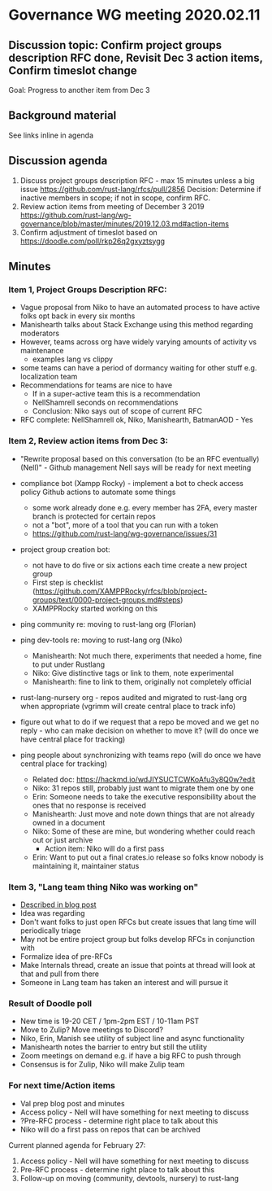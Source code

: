 

# Governance WG meeting 2020.02.11

## Discussion topic: Confirm project groups description RFC done, Revisit Dec 3 action items, Confirm timeslot change

Goal: Progress to another item from Dec 3

## Background material

See links inline in agenda

## Discussion agenda

1. Discuss project groups description RFC - max 15 minutes unless a big issue
https://github.com/rust-lang/rfcs/pull/2856
Decision: Determine if inactive members in scope; if not in scope, confirm RFC. 
2. Review action items from meeting of December 3 2019 https://github.com/rust-lang/wg-governance/blob/master/minutes/2019.12.03.md#action-items
3. Confirm adjustment of timeslot based on https://doodle.com/poll/rkp26q2gxyztsygg


## Minutes

### Item 1, Project Groups Description RFC: 
* Vague proposal from Niko to have an automated process to have active folks opt back in every six months
* Manishearth talks about Stack Exchange using this method regarding moderators
* However, teams across org have widely varying amounts of activity vs maintenance
    * examples lang vs clippy 
* some teams can have a period of dormancy waiting for other stuff e.g. localization team
* Recommendations for teams are nice to have
    * If in a super-active team this is a recommendation
    * NellShamrell seconds on recommendations
    * Conclusion: Niko says out of scope of current RFC
* RFC complete: NellShamrell ok, Niko, Manishearth, BatmanAOD - Yes

### Item 2, Review action items from Dec 3:

* "Rewrite proposal based on this conversation (to be an RFC eventually)(Nell)" - Github management
Nell says will be ready for next meeting

* compliance bot (Xampp Rocky) - implement a bot to check access policy Github actions to automate some things 
    * some work already done e.g. every member has 2FA, every master branch is protected for certain repos
    * not a "bot", more of a tool that you can run with a token
    * https://github.com/rust-lang/wg-governance/issues/31

* project group creation bot:
    * not have to do five or six actions each time create a new project group
    * First step is checklist (https://github.com/XAMPPRocky/rfcs/blob/project-groups/text/0000-project-groups.md#steps)
    * XAMPPRocky started working on this

* ping community re: moving to rust-lang org (Florian)
* ping dev-tools re: moving to rust-lang org (Niko)
    * Manishearth: Not much there, experiments that needed a home, fine to put under Rustlang
    * Niko: Give distinctive tags or link to them, note experimental
    * Manishearth: fine to link to them, originally not completely official

* rust-lang-nursery org - repos audited and migrated to rust-lang org when appropriate (vgrimm will create central place to track info)
* figure out what to do if we request that a repo be moved and we get no reply - who can make decision on whether to move it? (will do once we have central place for tracking)
* ping people about synchronizing with teams repo (will do once we have central place for tracking)
    * Related doc: https://hackmd.io/wdJIYSUCTCWKoAfu3y8Q0w?edit
    * Niko: 31 repos still, probably just want to migrate them one by one
    * Erin: Someone needs to take the executive responsibility about the ones that no response is received
    * Manishearth: Just move and note down things that are not already owned in a document
    * Niko: Some of these are mine, but wondering whether could reach out or just archive
        * Action item: Niko will do a first pass
    * Erin: Want to put out a final crates.io release so folks know nobody is maintaining it, maintainer status

### Item 3, "Lang team thing Niko was working on"
* [Described in blog post](http://smallcultfollowing.com/babysteps/blog/2019/12/03/aic-improving-the-pre-rfc-process/)
* Idea was regarding
* Don't want folks to just open RFCs but create issues that lang time will periodically triage
* May not be entire project group but folks develop RFCs in conjunction with
* Formalize idea of pre-RFCs
* Make Internals thread, create an issue that points at thread will look at that and pull from there
* Someone in Lang team has taken an interest and will pursue it

### Result of Doodle poll
* New time is 19-20 CET / 1pm-2pm EST / 10-11am PST
* Move to Zulip? Move meetings to Discord?
* Niko, Erin, Manish see utility of subject line and async functionality
* Manishearth notes the barrier to entry but still the utility
* Zoom meetings on demand e.g. if have a big RFC to push through
* Consensus is for Zulip, Niko will make Zulip team

### For next time/Action items
   * Val prep blog post and minutes
   * Access policy - Nell will have something for next meeting to discuss
   * ?Pre-RFC process - determine right place to talk about this
   * Niko will do a first pass on repos that can be archived
   
Current planned agenda for February 27:
1.  Access policy - Nell will have something for next meeting to discuss
2.  Pre-RFC process - determine right place to talk about this
3.  Follow-up on moving (community, devtools, nursery) to rust-lang
